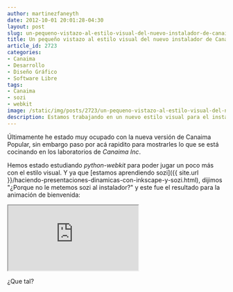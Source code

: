 ```yaml
---
author: martinezfaneyth
date: 2012-10-01 20:01:28-04:30
layout: post
slug: un-pequeno-vistazo-al-estilo-visual-del-nuevo-instalador-de-canaima
title: Un pequeño vistazo al estilo visual del nuevo instalador de Canaima
article_id: 2723
categories:
- Canaima
- Desarrollo
- Diseño Gráfico
- Software Libre
tags:
- Canaima
- sozi
- webkit
image: /static/img/posts/2723/un-pequeno-vistazo-al-estilo-visual-del-nuevo-instalador-de-canaima__1.jpg
description: Estamos trabajando en un nuevo estilo visual para el instalador de Canaima. Échale un vistazo.
---
```


Últimamente he estado muy ocupado con la nueva versión de Canaima Popular, sin embargo paso por acá rapidito para mostrarles lo que se está cocinando en los laboratorios de _Canaima Inc_.

Hemos estado estudiando _python-webkit_ para poder jugar un poco más con el estilo visual. Y ya que [estamos aprendiendo sozi]({{ site.url }}/haciendo-presentaciones-dinamicas-con-inkscape-y-sozi.html), dijimos "¿Porque no le metemos sozi al instalador?" y este fue el resultado para la animación de bienvenida:

<iframe class="svgviewer" src="http://dl.dropboxusercontent.com/u/16329841/welcome.svg"></iframe>

¿Que tal?
